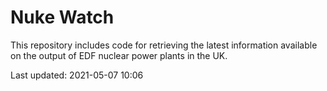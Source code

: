 # Nuke Watch

This repository includes code for retrieving the latest information available on the output of EDF nuclear power plants in the UK.

Last updated: 2021-05-07 10:06